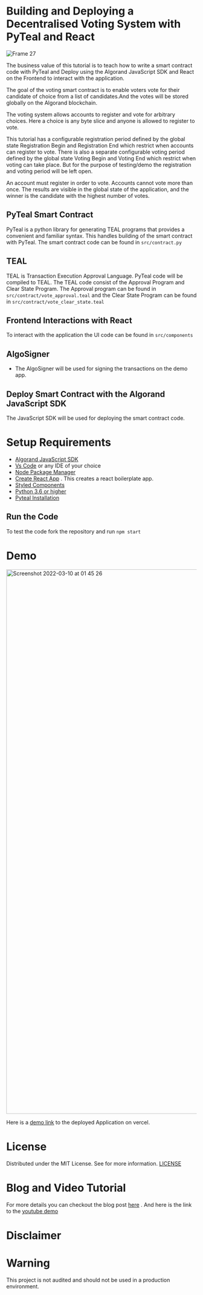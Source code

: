 # Building and Deploying a Decentralised Voting System with PyTeal and React
![Frame 27](https://user-images.githubusercontent.com/23031920/157607141-556aceb3-1357-4117-9cc9-6f43c91a0eb5.jpeg)


The business value of this tutorial is to teach how to write a smart contract code with PyTeal and Deploy using the Algorand JavaScript SDK and React on the Frontend to interact with the application.

The goal of the voting smart contract is to enable voters vote for their candidate of choice from a list of candidates.And the votes will be stored globally on the Algorand blockchain.

The voting system allows accounts to register and vote for arbitrary choices. Here a choice is any byte slice and anyone is allowed to register to vote.

This tutorial has a configurable registration period defined by the global state Registration Begin and Registration End which restrict when accounts can register to vote. There is also a separate configurable voting period defined by the global state Voting Begin and Voting End which restrict when voting can take place. But for the purpose of testing/demo the registration and voting period will be left open.

An account must register in order to vote. Accounts cannot vote more than once. The results are visible in the global state of the application, and the winner is the candidate with the highest number of votes.


## PyTeal Smart Contract
PyTeal is a python library for generating TEAL programs that provides a convenient and familiar syntax.
This handles building of the smart contract with PyTeal. The smart contract code can be found in `src/contract.py`

## TEAL
TEAL is Transaction Execution Approval Language. PyTeal code will be compiled to TEAL. The TEAL code consist of the Approval Program and Clear State Program.
The Approval program can be found in `src/contract/vote_approval.teal` and the Clear State Program can be found in `src/contract/vote_clear_state.teal`

## Frontend Interactions with React
To interact with the application the UI code can be found in `src/components`

## AlgoSigner
- The AlgoSigner will be used for signing the transactions on the demo app.

## Deploy Smart Contract with the Algorand JavaScript SDK
The JavaScript SDK will be used for deploying the smart contract code.

# Setup Requirements
- [Algorand JavaScript SDK](https://github.com/algorand/js-algorand-sdk)
- [Vs Code](https://code.visualstudio.com/) or any IDE of your choice
- [Node Package Manager](https://nodejs.org/download/)
- [Create React App](https://github.com/facebook/create-react-app) . This creates a react boilerplate app.
- [Styled Components](https://styled-components.com/)
- [Python 3.6 or higher](https://www.python.org/downloads/)
- [Pyteal Installation](https://pyteal.readthedocs.io/en/stable/installation.html)

## Run the Code
To test the code fork the repository and run `npm start`

# Demo
<img width="1440" alt="Screenshot 2022-03-10 at 01 45 26" src="https://user-images.githubusercontent.com/23031920/157602314-a14f9b30-f906-4720-ba1c-34833df73567.png">

Here is a [demo link]() to the deployed Application on vercel.

# License
Distributed under the MIT License. See for more information. [LICENSE](https://github.com/gconnect/voting-dapp-pyteal-react/blob/master/LICENSE)

# Blog and Video Tutorial
For more details you can checkout the blog post [here]() . And here is the link to the [youtube demo]()

# Disclaimer

# Warning
This project is not audited and should not be used in a production environment.





